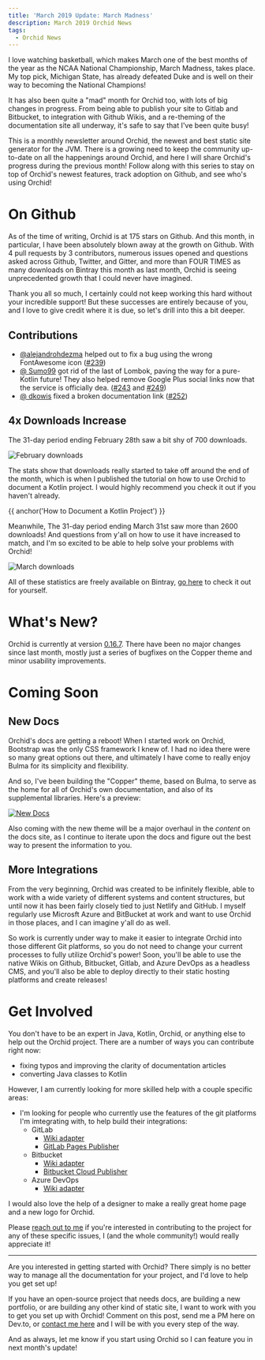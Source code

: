 ```yaml
---
title: 'March 2019 Update: March Madness'
description: March 2019 Orchid News
tags: 
  - Orchid News
---
```


I love watching basketball, which makes March one of the best months of the year as the NCAA National Championship, March Madness, takes place. My top pick, Michigan State, has already defeated Duke and is well on their way to becoming the National Champions!

It has also been quite a "mad" month for Orchid too, with lots of big changes in progress. From being able to publish your site to Gitlab and Bitbucket, to integration with Github Wikis, and a re-theming of the documentation site all underway, it's safe to say that I've been quite busy!

This is a monthly newsletter around Orchid, the newest and best static site generator for the JVM. There is a growing need to keep the community up-to-date on all the happenings around Orchid, and here I will share Orchid's progress during the previous month! Follow along with this series to stay on top of Orchid's newest features, track adoption on Github, and see who's using Orchid!

# On Github

As of the time of writing, Orchid is at 175 stars on Github. And this month, in particular, I have been absolutely blown away at the growth on Github. With 4 pull requests by 3 contributors, numerous issues opened and questions asked across Github, Twitter, and Gitter, and more than FOUR TIMES as many downloads on Bintray this month as last month, Orchid is seeing unprecedented growth that I could never have imagined. 

Thank you all so much, I certainly could not keep working this hard without your incredible support! But these successes are entirely because of you, and I love to give credit where it is due, so let's drill into this a bit deeper.

## Contributions

- [@alejandrohdezma](https://github.com/alejandrohdezma) helped out to fix a bug using the wrong FontAwesome icon ([#239](https://github.com/orchidhq/orchid/pull/239))
- [@ Sumo99](https://github.com/Sumo99) got rid of the last of Lombok, paving the way for a pure-Kotlin future! They also helped remove Google Plus social links now that the service is officially dea. ([#243](https://github.com/orchidhq/orchid/pull/243) and [#249](https://github.com/orchidhq/orchid/pull/249))
- [@ dkowis](https://github.com/dkowis) fixed a broken documentation link ([#252](https://github.com/orchidhq/orchid/pull/252))

## 4x Downloads Increase

The 31-day period ending February 28th saw a bit shy of 700 downloads.

![February downloads](https://thepracticaldev.s3.amazonaws.com/i/24lbbw6euqnbd2mgkpvn.png)

The stats show that downloads really started to take off around the end of the month, which is when I published the tutorial on how to use Orchid to document a Kotlin project. I would highly recommend you check it out if you haven't already.

{{ anchor('How to Document a Kotlin Project') }}

Meanwhile, The 31-day period ending March 31st saw more than 2600 downloads! And questions from y'all on how to use it have increased to match, and I'm so excited to be able to help solve your problems with Orchid!

![March downloads](https://thepracticaldev.s3.amazonaws.com/i/pk0bsb0byg2d857xetng.png)

All of these statistics are freely available on Bintray, [go here](https://bintray.com/beta/#/orchidhq/orchid/OrchidCore?tab=statistics) to check it out for yourself.

# What's New?

Orchid is currently at version [0.16.7](https://github.com/orchidhq/orchid/releases/tag/0.16.7). There have been no major changes since last month, mostly just a series of bugfixes on the Copper theme and minor usability improvements.

# Coming Soon

## New Docs

Orchid's docs are getting a reboot! When I started work on Orchid, Bootstrap was the only CSS framework I knew of. I had no idea there were so many great options out there, and ultimately I have come to really enjoy Bulma for its simplicity and flexibility. 

And so, I've been building the "Copper" theme, based on Bulma, to serve as the home for all of Orchid's own documentation, and also of its supplemental libraries. Here's a preview:

[![New Docs](https://thepracticaldev.s3.amazonaws.com/i/svynj5ko32iwvpgfuuo4.png)](https://orchid.run/)

Also coming with the new theme will be a major overhaul in the _content_ on the docs site, as I continue to iterate upon the docs and figure out the best way to present the information to you. 

## More Integrations

From the very beginning, Orchid was created to be infinitely flexible, able to work with a wide variety of different systems and content structures, but until now it has been fairly closely tied to just Netlify and GitHub. I myself regularly use Microsft Azure and BitBucket at work and want to use Orchid in those places, and I can imagine y'all do as well.

So work is currently under way to make it easier to integrate Orchid into those different Git platforms, so you do not need to change your current processes to fully utilize Orchid's power! Soon, you'll be able to use the native Wikis on Github, Bitbucket, Gitlab, and Azure DevOps as a headless CMS, and you'll also be able to deploy directly to their static hosting platforms and create releases!

# Get Involved

You don't have to be an expert in Java, Kotlin, Orchid, or anything else to help out the Orchid project. There are a number of ways you can contribute right now:

- fixing typos and improving the clarity of documentation articles
- converting Java classes to Kotlin

However, I am currently looking for more skilled help with a couple specific areas:

- I'm looking for people who currently use the features of the git platforms I'm imtegrating with, to help build their integrations:
    - GitLab
        - [Wiki adapter](https://github.com/orchidhq/orchid/blob/features/integrations/integrations/OrchidGitlab/src/main/kotlin/com/eden/orchid/gitlab/wiki/GitlabWikiAdapter.kt)
        - [GitLab Pages Publisher](https://github.com/orchidhq/orchid/blob/features/integrations/integrations/OrchidGitlab/src/main/kotlin/com/eden/orchid/gitlab/publication/GitlabPagesPublisher.kt)
    - Bitbucket
        - [Wiki adapter](https://github.com/orchidhq/orchid/blob/features/integrations/integrations/OrchidBitbucket/src/main/kotlin/com/eden/orchid/bitbucket/wiki/BitbucketWikiAdapter.kt)
        - [Bitbucket Cloud Publisher](https://github.com/orchidhq/orchid/blob/features/integrations/integrations/OrchidBitbucket/src/main/kotlin/com/eden/orchid/bitbucket/publication/BitbucketCloudPublisher.kt)
    - Azure DevOps
        - [Wiki adapter](https://github.com/orchidhq/orchid/blob/features/integrations/integrations/OrchidAzure/src/main/kotlin/com/eden/orchid/azure/wiki/AzureWikiAdapter.kt)

I would also love the help of a designer to make a really great home page and a new logo for Orchid.

Please [reach out to me](https://www.caseyjbrooks.com/contact/) if you're interested in contributing to the project for any of these specific issues, I (and the whole community!) would really appreciate it!

---

Are you interested in getting started with Orchid? There simply is no better way to manage all the documentation for your project, and I'd love to help you get set up! 

If you have an open-source project that needs docs, are building a new portfolio, or are building any other kind of static site, I want to work with you to get you set up with Orchid! Comment on this post, send me a PM here on Dev.to, or [contact me here](https://www.caseyjbrooks.com/contact/) and I will be with you every step of the way.

And as always, let me know if you start using Orchid so I can feature you in next month's update!
